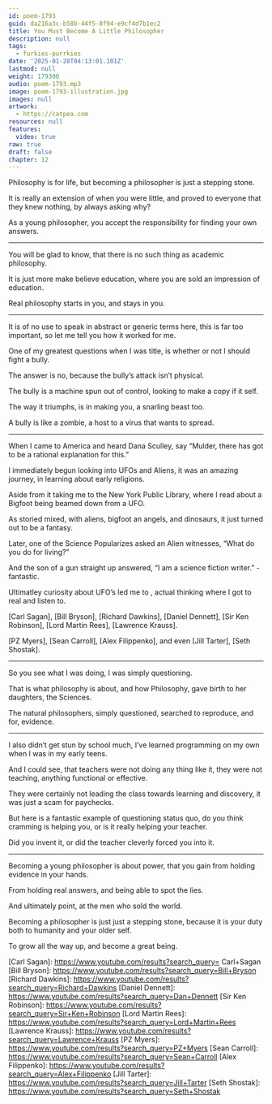 ```yaml
---
id: poem-1793
guid: da216a3c-b58b-44f5-8f94-e9cf4d7b1ec2
title: You Must Become A Little Philosopher
description: null
tags:
  - furkies-purrkies
date: '2025-01-28T04:13:01.101Z'
lastmod: null
weight: 179300
audio: poem-1793.mp3
image: poem-1793-illustration.jpg
images: null
artwork:
  - https://catpea.com
resources: null
features:
  video: true
raw: true
draft: false
chapter: 12
---
```


Philosophy is for life,
but becoming a philosopher is just a stepping stone.

It is really an extension of when you were little,
and proved to everyone that they knew nothing, by always asking why?

As a young philosopher,
you accept the responsibility for finding your own answers.

---

You will be glad to know,
that there is no such thing as academic philosophy.

It is just more make believe education,
where you are sold an impression of education.

Real philosophy starts in you,
and stays in you.

---

It is of no use to speak in abstract or generic terms here,
this is far too important, so let me tell you how it worked for me.

One of my greatest questions when I was title,
is whether or not I should fight a bully.

The answer is no,
because the bully’s attack isn’t physical.

The bully is a machine spun out of control,
looking to make a copy if it self.

The way it triumphs,
is in making you, a snarling beast too.

A bully is like a zombie,
a host to a virus that wants to spread.

---

When I came to America and heard Dana Sculley,
say “Mulder, there has got to be a rational explanation for this.”

I immediately begun looking into UFOs and Aliens,
it was an amazing journey, in learning about early religions.

Aside from it taking me to the New York Public Library,
where I read about a Bigfoot being beamed down from a UFO.

As storied mixed, with aliens, bigfoot an angels, and dinosaurs,
it just turned out to be a fantasy.

Later, one of the Science Popularizes asked an Alien witnesses,
“What do you do for living?”

And the son of a gun straight up answered,
“I am a science fiction writer.” - fantastic.

Ultimatley curiosity about UFO’s led me to ,
actual thinking where I got to real and listen to.

[Carl Sagan], [Bill Bryson], [Richard Dawkins], [Daniel Dennett], [Sir Ken Robinson],
[Lord Martin Rees], [Lawrence Krauss].

[PZ Myers], [Sean Carroll], [Alex Filippenko],
and even [Jill Tarter], [Seth Shostak].

---

So you see what I was doing,
I was simply questioning.

That is what philosophy is about,
and how Philosophy, gave birth to her daughters, the Sciences.

The natural philosophers,
simply questioned, searched to reproduce, and for, evidence.

---

I also didn’t get stun by school much,
I’ve learned programming on my own when I was in my early teens.

And I could see, that teachers were not doing any thing like it,
they were not teaching, anything functional or effective.

They were certainly not leading the class towards learning and discovery,
it was just a scam for paychecks.

But here is a fantastic example of questioning status quo,
do you think cramming is helping you, or is it really helping your teacher.

Did you invent it,
or did the teacher cleverly forced you into it.

---

Becoming a young philosopher is about power,
that you gain from holding evidence in your hands.

From holding real answers,
and being able to spot the lies.

And ultimately point,
at the men who sold the world.

Becoming a philosopher is just just a stepping stone,
because it is your duty both to humanity and your older self.

To grow all the way up,
and become a great being.

[Carl Sagan]: https://www.youtube.com/results?search_query= Carl+Sagan
[Bill Bryson]: https://www.youtube.com/results?search_query=Bill+Bryson
[Richard Dawkins]: https://www.youtube.com/results?search_query=Richard+Dawkins
[Daniel Dennett]: https://www.youtube.com/results?search_query=Dan+Dennett
[Sir Ken Robinson]: https://www.youtube.com/results?search_query=Sir+Ken+Robinson
[Lord Martin Rees]: https://www.youtube.com/results?search_query=Lord+Martin+Rees
[Lawrence Krauss]: https://www.youtube.com/results?search_query=Lawrence+Krauss
[PZ Myers]: https://www.youtube.com/results?search_query=PZ+Myers
[Sean Carroll]: https://www.youtube.com/results?search_query=Sean+Carroll
[Alex Filippenko]: https://www.youtube.com/results?search_query=Alex+Filippenko
[Jill Tarter]: https://www.youtube.com/results?search_query=Jill+Tarter
[Seth Shostak]: https://www.youtube.com/results?search_query=Seth+Shostak
